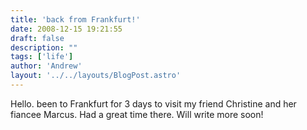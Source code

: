 ```yaml
---
title: 'back from Frankfurt!'
date: 2008-12-15 19:21:55
draft: false
description: ""
tags: ['life']
author: 'Andrew'
layout: '../../layouts/BlogPost.astro'
---
```


Hello. been to Frankfurt for 3 days to visit my friend Christine and her fiancee Marcus. Had a great time there. Will write more soon!
